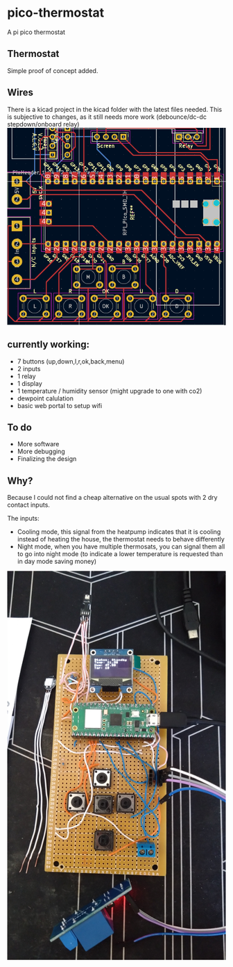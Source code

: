 # pico-thermostat
A pi pico thermostat

## Thermostat
Simple proof of concept added. 


## Wires
There is a kicad project in the kicad folder with the latest files needed.
This is subjective to changes, as it still needs more work (debounce/dc-dc stepdown/onboard relay)
![Kicad board](https://github.com/william-sy/pico-thermostat/blob/9534edbf46a97df454c49265efaf0556cfa04873/pictures/kicad.png)

## currently working:
- 7 buttons (up,down,l,r,ok,back,menu)
- 2 inputs
- 1 relay
- 1 display
- 1 temperature / humidity sensor (might upgrade to one with co2)
- dewpoint calulation
- basic web portal to setup wifi

## To do
- More software
- More debugging 
- Finalizing the design

## Why?
Because I could not find a cheap alternative on the usual spots with 2 dry contact inputs. 

The inputs:
- Cooling mode, this signal from the heatpump indicates that it is cooling instead of heating the house, the thermostat needs to behave differently
- Night mode, when you have multiple thermosats, you can signal them all to go into night mode (to indicate a lower temperature is requested than in day mode saving money)


![Version1](https://github.com/william-sy/pico-thermostat/blob/283dc2f304fdcb1536dcbbf625a0f4007fa67c08/pictures/v1.JPG)
